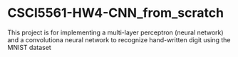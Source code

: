 # CSCI5561-HW4-CNN_from_scratch
This project is for implementing a multi-layer perceptron (neural network) and a convolutiona neural network to recognize hand-written digit using the MNIST dataset

